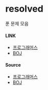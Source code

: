 # resolved
푼 문제 모음

#### LINK
 - [프로그래머스](https://programmers.co.kr/learn/challenges)
 - [BOJ](https://www.acmicpc.net/)

#### Source
 - [프로그래머스](/Programmers)
 - [BOJ](/BOJ)